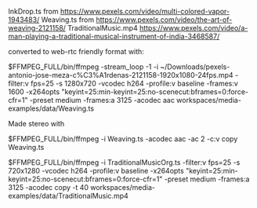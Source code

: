 InkDrop.ts from https://www.pexels.com/video/multi-colored-vapor-1943483/
Weaving.ts from https://www.pexels.com/video/the-art-of-weaving-2121158/
TraditionalMusic.mp4  https://www.pexels.com/video/a-man-playing-a-traditional-musical-instrument-of-india-3468587/

converted to web-rtc friendly format with:

$FFMPEG_FULL/bin/ffmpeg -stream_loop -1 -i ~/Downloads/pexels-antonio-jose-meza-c%C3%A1rdenas-2121158-1920x1080-24fps.mp4 -filter:v fps=25 -s 1280x720 -vcodec h264 -profile:v baseline -frames:v 1600 -x264opts "keyint=25:min-keyint=25:no-scenecut:bframes=0:force-cfr=1" -preset medium -frames:a 3125 -acodec aac workspaces/media-examples/data/Weaving.ts

Made stereo with

$FFMPEG_FULL/bin/ffmpeg -i Weaving.ts -acodec aac -ac 2 -c:v copy Weaving.ts

$FFMPEG_FULL/bin/ffmpeg -i TraditionalMusicOrg.ts -filter:v fps=25 -s 720x1280 -vcodec h264 -profile:v baseline -x264opts "keyint=25:min-keyint=25:no-scenecut:bframes=0:force-cfr=1" -preset medium -frames:a 3125 -acodec copy -t 40 workspaces/media-examples/data/TraditionalMusic.mp4